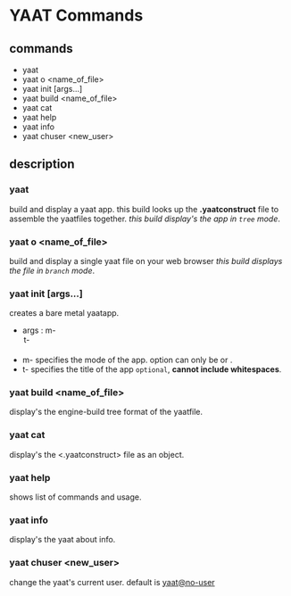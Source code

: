 # YAAT Commands

## commands

- yaat
- yaat o <name_of_file>
- yaat init [args...]
- yaat build <name_of_file>
- yaat cat
- yaat help
- yaat info
- yaat chuser <new_user>

## description

### yaat

build and display a yaat app. this build looks up the **.yaatconstruct** file to assemble the yaatfiles together.
_this build display's the app in `tree` mode_.

### yaat o <name_of_file>

build and display a single yaat file on your web browser
_this build displays the file in `branch` mode_.

### yaat init [args...]

creates a bare metal yaatapp.

- args :
  m- <option>
  t- <option>
- m- specifies the mode of the app. option can only be <tree> or <branch>.
- t- specifies the title of the app `optional`, **cannot include whitespaces**.

### yaat build <name_of_file>

display's the engine-build tree format of the yaatfile.

### yaat cat

display's the <.yaatconstruct> file as an object.

### yaat help

shows list of commands and usage.

### yaat info

display's the yaat about info.

### yaat chuser <new_user>

change the yaat's current user. default is <yaat@no-user>
